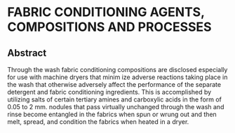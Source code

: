 # FABRIC CONDITIONING AGENTS, COMPOSITIONS AND PROCESSES

## Abstract
Through the wash fabric conditioning compositions are disclosed especially for use with machine dryers that minim ize adverse reactions taking place in the wash that otherwise adversely affect the performance of the separate detergent and fabric conditioning ingredients. This is accomplished by utilizing salts of certain tertiary amines and carboxylic acids in the form of 0.05 to 2 mm. nodules that pass virtually unchanged through the wash and rinse become entangled in the fabrics when spun or wrung out and then melt, spread, and condition the fabrics when heated in a dryer.